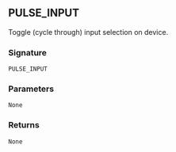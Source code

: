 ## PULSE\_INPUT

Toggle (cycle through) input selection on device.


### Signature

`PULSE_INPUT`


### Parameters

`None`


### Returns

`None`